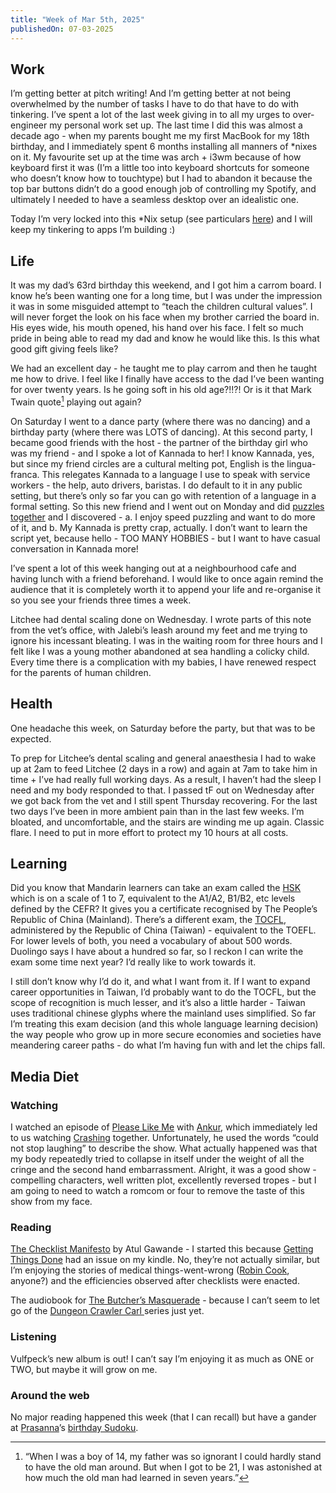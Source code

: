 ```yaml
---
title: "Week of Mar 5th, 2025"
publishedOn: 07-03-2025
---
```


## Work

I’m getting better at pitch writing! And I’m getting better at not being overwhelmed by the number of tasks I have to do that have to do with tinkering. I’ve spent a lot of the last week giving in to all my urges to over-engineer my personal work set up. The last time I did this was almost a decade ago - when my parents bought me my first MacBook for my 18th birthday, and I immediately spent 6 months installing all manners of \*nixes on it. My favourite set up at the time was arch + i3wm because of how keyboard first it was (I’m a little too into keyboard shortcuts for someone who doesn’t know how to touchtype) but I had to abandon it because the top bar buttons didn’t do a good enough job of controlling my Spotify, and ultimately I needed to have a seamless desktop over an idealistic one.

Today I’m very locked into this \*Nix setup (see particulars [here](https://github.com/tanvibhakta/formation)) and I will keep my tinkering to apps I’m building :)

## Life

It was my dad’s 63rd birthday this weekend, and I got him a carrom board. I know he’s been wanting one for a long time, but I was under the impression it was in some misguided attempt to “teach the children cultural values”. I will never forget the look on his face when my brother carried the board in. His eyes wide, his mouth opened, his hand over his face. I felt so much pride in being able to read my dad and know he would like this. Is this what good gift giving feels like?

We had an excellent day - he taught me to play carrom and then he taught me how to drive. I feel like I finally have access to the dad I’ve been wanting for over twenty years. Is he going soft in his old age?!!?! Or is it that Mark Twain quote[^1] playing out again?

On Saturday I went to a dance party (where there was no dancing) and a birthday party (where there was LOTS of dancing). At this second party, I became good friends with the host - the partner of the birthday girl who was my friend - and I spoke a lot of Kannada to her! I know Kannada, yes, but since my friend circles are a cultural melting pot, English is the lingua-franca. This relegates Kannada to a language I use to speak with service workers - the help, auto drivers, baristas. I do default to it in any public setting, but there’s only so far you can go with retention of a language in a formal setting. So this new friend and I went out on Monday and did [puzzles together](https://www.district.in/bangalore-puzzle-pals-with-playful-pursuits/event) and I discovered - a. I enjoy speed puzzling and want to do more of it, and b. My Kannada is pretty crap, actually. I don’t want to learn the script yet, because hello - TOO MANY HOBBIES - but I want to have casual conversation in Kannada more!

I’ve spent a lot of this week hanging out at a neighbourhood cafe and having lunch with a friend beforehand. I would like to once again remind the audience that it is completely worth it to append your life and re-organise it so you see your friends three times a week.

Litchee had dental scaling done on Wednesday. I wrote parts of this note from the vet’s office, with Jalebi’s leash around my feet and me trying to ignore his incessant bleating. I was in the waiting room for three hours and I felt like I was a young mother abandoned at sea handling a colicky child. Every time there is a complication with my babies, I have renewed respect for the parents of human children.

## Health

One headache this week, on Saturday before the party, but that was to be expected.

To prep for Litchee’s dental scaling and general anaesthesia I had to wake up at 2am to feed Litchee (2 days in a row) and again at 7am to take him in time + I’ve had really full working days. As a result, I haven’t had the sleep I need and my body responded to that. I passed tF out on Wednesday after we got back from the vet and I still spent Thursday recovering. For the last two days I’ve been in more ambient pain than in the last few weeks. I’m bloated, and uncomfortable, and the stairs are winding me up again. Classic flare. I need to put in more effort to protect my 10 hours at all costs.

## Learning

Did you know that Mandarin learners can take an exam called the [HSK](https://en.m.wikipedia.org/wiki/Hanyu_Shuiping_Kaoshi) which is on a scale of 1 to 7, equivalent to the A1/A2, B1/B2, etc levels defined by the CEFR? It gives you a certificate recognised by The People’s Republic of China (Mainland). There’s a different exam, the [TOCFL](https://lmit.edu.tw/lc/tocfl), administered by the Republic of China (Taiwan) - equivalent to the TOEFL. For lower levels of both, you need a vocabulary of about 500 words. Duolingo says I have about a hundred so far, so I reckon I can write the exam some time next year? I’d really like to work towards it.

I still don’t know why I’d do it, and what I want from it. If I want to expand career opportunities in Taiwan, I’d probably want to do the TOCFL, but the scope of recognition is much lesser, and it’s also a little harder - Taiwan uses traditional chinese glyphs where the mainland uses simplified. So far I’m treating this exam decision (and this whole language learning decision) the way people who grow up in more secure economies and societies have meandering career paths - do what I’m having fun with and let the chips fall.

## Media Diet

### Watching

I watched an episode of [Please Like Me](https://www.imdb.com/title/tt2155025/) with [Ankur](https://ankursethi.in/), which immediately led to us watching [Crashing](https://www.imdb.com/title/tt5295524/) together. Unfortunately, he used the words “could not stop laughing” to describe the show. What actually happened was that my body repeatedly tried to collapse in itself under the weight of all the cringe and the second hand embarrassment. Alright, it was a good show - compelling characters, well written plot, excellently reversed tropes - but I am going to need to watch a romcom or four to remove the taste of this show from my face.

### Reading

[The Checklist Manifesto](https://www.goodreads.com/book/show/6667514-the-checklist-manifesto) by Atul Gawande - I started this because [Getting Things Done](https://www.goodreads.com/book/show/144402055-getting-things-done) had an issue on my kindle. No, they’re not actually similar, but I’m enjoying the stories of medical things-went-wrong ([Robin Cook](http://robincook.com/), anyone?) and the efficiencies observed after checklists were enacted.

The audiobook for [The Butcher’s Masquerade](https://www.goodreads.com/book/show/60233239-the-butcher-s-masquerade) - because I can’t seem to let go of the [Dungeon Crawler Carl ](https://mattdinniman.com/book-series/dungeon-crawler-carl/) series just yet.

### Listening

Vulfpeck’s new album is out! I can’t say I’m enjoying it as much as ONE or TWO, but maybe it will grow on me.

### Around the web

No major reading happened this week (that I can recall) but have a gander at [Prasanna](https://web.archive.org/web/20241007145445/https://indianexpress.com/article/puzzles-and-games/info/puzzle-sudoku-championship-winner-mumbai-news-prasanna-seshadri-8245345/)’s [birthday Sudoku](https://prasannaseshadri.wordpress.com/2025/03/02/puzzle-no-522-birthday-puzzle-sudoku/).

[^1]: “When I was a boy of 14, my father was so ignorant I could hardly stand to have the old man around. But when I got to be 21, I was astonished at how much the old man had learned in seven years.”
